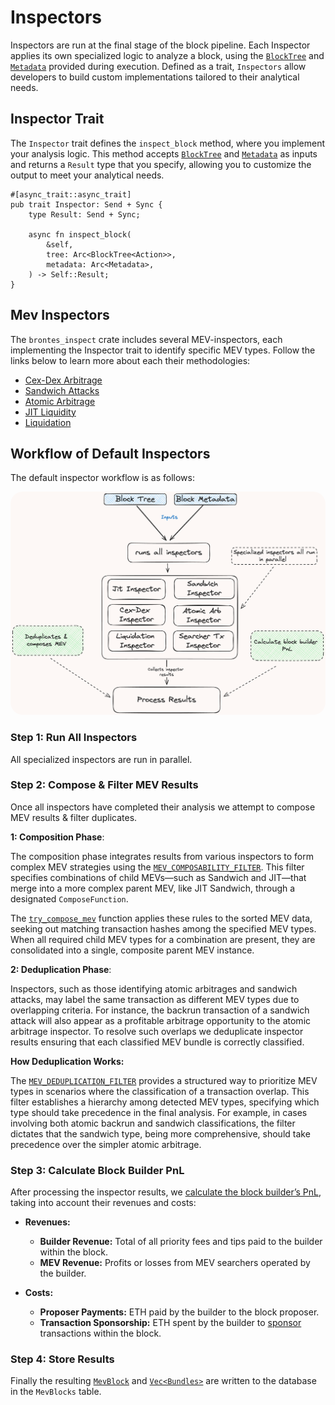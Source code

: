 # Inspectors

Inspectors are run at the final stage of the block pipeline. Each Inspector applies its own specialized logic to analyze a block, using the [`BlockTree`](./tree.md#block-tree) and [`Metadata`](./database/database.md#1-block-specific-data) provided during execution. Defined as a trait, `Inspectors` allow developers to build custom implementations tailored to their analytical needs.

## Inspector Trait

The `Inspector` trait defines the `inspect_block` method, where you implement your analysis logic. This method accepts [`BlockTree`](./tree.md#block-tree) and [`Metadata`](./database/database.md#1-block-specific-data) as inputs and returns a `Result` type that you specify, allowing you to customize the output to meet your analytical needs.

```rust,ignore
#[async_trait::async_trait]
pub trait Inspector: Send + Sync {
    type Result: Send + Sync;

    async fn inspect_block(
        &self,
        tree: Arc<BlockTree<Action>>,
        metadata: Arc<Metadata>,
    ) -> Self::Result;
}
```

## Mev Inspectors

The `brontes_inspect` crate includes several MEV-inspectors, each implementing the Inspector trait to identify specific MEV types. Follow the links below to learn more about each their methodologies:

- [Cex-Dex Arbitrage](../mev_inspectors/cex_dex.md)
- [Sandwich Attacks](../mev_inspectors/sandwich.md)
- [Atomic Arbitrage](../mev_inspectors/atomic-arb.md)
- [JIT Liquidity](../mev_inspectors/jit-liquidity.md)
- [Liquidation](../mev_inspectors/liquidation.md)

## Workflow of Default Inspectors

The default inspector workflow is as follows:

<div style="text-align: center;">
 <img src="diagrams/inspector-flow.png" alt="brontes-flow" style="border-radius: 20px; width: 600px; height: auto;">
</div>

### Step 1: Run All Inspectors

All specialized inspectors are run in parallel.

### Step 2: Compose & Filter MEV Results

Once all inspectors have completed their analysis we attempt to compose MEV results & filter duplicates.

**1: Composition Phase**:

The composition phase integrates results from various inspectors to form complex MEV strategies using the [`MEV_COMPOSABILITY_FILTER`](https://github.com/SorellaLabs/brontes/blob/1448e90a30fb856a77e0d4a2cffc6048eef03056/crates/brontes-inspect/src/composer/composer_filters.rs#L21). This filter specifies combinations of child MEVs—such as Sandwich and JIT—that merge into a more complex parent MEV, like JIT Sandwich, through a designated `ComposeFunction`.

The [`try_compose_mev`](https://github.com/SorellaLabs/brontes/blob/1448e90a30fb856a77e0d4a2cffc6048eef03056/crates/brontes-inspect/src/composer/mod.rs#L209) function applies these rules to the sorted MEV data, seeking out matching transaction hashes among the specified MEV types. When all required child MEV types for a combination are present, they are consolidated into a single, composite parent MEV instance.

**2: Deduplication Phase**:

Inspectors, such as those identifying atomic arbitrages and sandwich attacks, may label the same transaction as different MEV types due to overlapping criteria. For instance, the backrun transaction of a sandwich attack will also appear as a profitable arbitrage opportunity to the atomic arbitrage inspector. To resolve such overlaps we deduplicate inspector results ensuring that each classified MEV bundle is correctly classified.

**How Deduplication Works:**

The [`MEV_DEDUPLICATION_FILTER`](https://github.com/SorellaLabs/brontes/blob/1448e90a30fb856a77e0d4a2cffc6048eef03056/crates/brontes-inspect/src/composer/mev_filters.rs#L32) provides a structured way to prioritize MEV types in scenarios where the classification of a transaction overlap. This filter establishes a hierarchy among detected MEV types, specifying which type should take precedence in the final analysis. For example, in cases involving both atomic backrun and sandwich classifications, the filter dictates that the sandwich type, being more comprehensive, should take precedence over the simpler atomic arbitrage.

### Step 3: Calculate Block Builder PnL

After processing the inspector results, we [calculate the block builder’s PnL](https://github.com/SorellaLabs/brontes/blob/1448e90a30fb856a77e0d4a2cffc6048eef03056/crates/brontes-inspect/src/composer/utils.rs#L195), taking into account their revenues and costs:

- **Revenues:**

  - **Builder Revenue:** Total of all priority fees and tips paid to the builder within the block.
  - **MEV Revenue:** Profits or losses from MEV searchers operated by the builder.

- **Costs:**
  - **Proposer Payments:** ETH paid by the builder to the block proposer.
  - **Transaction Sponsorship:** ETH spent by the builder to [sponsor](https://titanbuilder.substack.com/p/titan-tech-teatime-1) transactions within the block.

### Step 4: Store Results

Finally the resulting [`MevBlock`](./database/schema/mev_blocks.md#mevblock-fields) and [`Vec<Bundles>`](./database/schema/mev_blocks.md#bundle-fields) are written to the database in the `MevBlocks` table.
